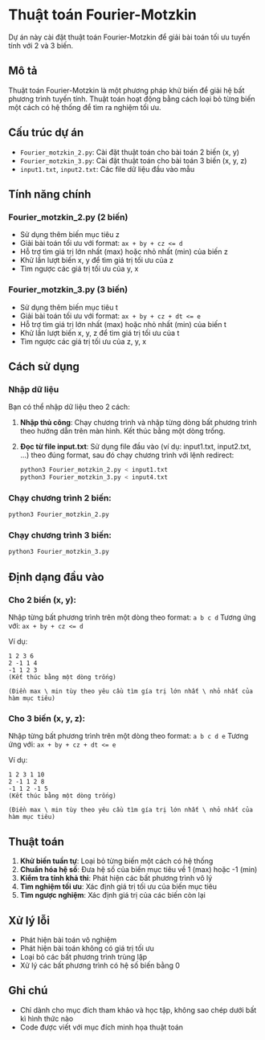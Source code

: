 # Thuật toán Fourier-Motzkin

Dự án này cài đặt thuật toán Fourier-Motzkin để giải bài toán tối ưu tuyến tính với 2 và 3 biến.

## Mô tả

Thuật toán Fourier-Motzkin là một phương pháp khử biến để giải hệ bất phương trình tuyến tính. Thuật toán hoạt động bằng cách loại bỏ từng biến một cách có hệ thống để tìm ra nghiệm tối ưu.

## Cấu trúc dự án

- `Fourier_motzkin_2.py`: Cài đặt thuật toán cho bài toán 2 biến (x, y)
- `Fourier_motzkin_3.py`: Cài đặt thuật toán cho bài toán 3 biến (x, y, z)
- `input1.txt`, `input2.txt`: Các file dữ liệu đầu vào mẫu

## Tính năng chính

### Fourier_motzkin_2.py (2 biến)
- Sử dụng thêm biến mục tiêu z 
- Giải bài toán tối ưu với format: `ax + by + cz <= d`
- Hỗ trợ tìm giá trị lớn nhất (max) hoặc nhỏ nhất (min) của biến z
- Khử lần lượt biến x, y để tìm giá trị tối ưu của z
- Tìm ngược các giá trị tối ưu của y, x

### Fourier_motzkin_3.py (3 biến)  
- Sử dụng thêm biến mục tiêu t
- Giải bài toán tối ưu với format: `ax + by + cz + dt <= e`
- Hỗ trợ tìm giá trị lớn nhất (max) hoặc nhỏ nhất (min) của biến t
- Khử lần lượt biến x, y, z để tìm giá trị tối ưu của t
- Tìm ngược các giá trị tối ưu của z, y, x

## Cách sử dụng

### Nhập dữ liệu

Bạn có thể nhập dữ liệu theo 2 cách:

1. **Nhập thủ công**: Chạy chương trình và nhập từng dòng bất phương trình theo hướng dẫn trên màn hình. Kết thúc bằng một dòng trống.
2. **Đọc từ file input.txt**: Sử dụng file đầu vào (ví dụ: input1.txt, input2.txt, ...) theo đúng format, sau đó chạy chương trình với lệnh redirect:
   
   ```bash
   python3 Fourier_motzkin_2.py < input1.txt
   python3 Fourier_motzkin_3.py < input4.txt
   ```

### Chạy chương trình 2 biến:
```bash
python3 Fourier_motzkin_2.py
```

### Chạy chương trình 3 biến:
```bash
python3 Fourier_motzkin_3.py
```

## Định dạng đầu vào

### Cho 2 biến (x, y):
Nhập từng bất phương trình trên một dòng theo format: `a b c d`
Tương ứng với: `ax + by + cz <= d`

Ví dụ:
```
1 2 3 6
2 -1 1 4
-1 1 2 3
(Kết thúc bằng một dòng trống)

(Điền max \ min tùy theo yêu cầu tìm gía trị lớn nhất \ nhỏ nhất của hàm mục tiêu)
```

### Cho 3 biến (x, y, z):
Nhập từng bất phương trình trên một dòng theo format: `a b c d e`
Tương ứng với: `ax + by + cz + dt <= e`

Ví dụ:
```
1 2 3 1 10
2 -1 1 2 8
-1 1 2 -1 5
(Kết thúc bằng một dòng trống)

(Điền max \ min tùy theo yêu cầu tìm gía trị lớn nhất \ nhỏ nhất của hàm mục tiêu)
```


## Thuật toán

1. **Khử biến tuần tự**: Loại bỏ từng biến một cách có hệ thống
2. **Chuẩn hóa hệ số**: Đưa hệ số của biến mục tiêu về 1 (max) hoặc -1 (min)
3. **Kiểm tra tính khả thi**: Phát hiện các bất phương trình vô lý
4. **Tìm nghiệm tối ưu**: Xác định giá trị tối ưu của biến mục tiêu
5. **Tìm ngược nghiệm**: Xác định giá trị của các biến còn lại

## Xử lý lỗi

- Phát hiện bài toán vô nghiệm
- Phát hiện bài toán không có giá trị tối ưu 
- Loại bỏ các bất phương trình trùng lặp
- Xử lý các bất phương trình có hệ số biến bằng 0

## Ghi chú

- Chỉ dành cho mục đích tham khảo và học tập, không sao chép dưới bất kì hình thức nào
- Code được viết với mục đích minh họa thuật toán